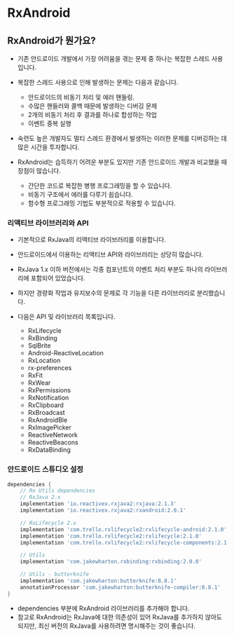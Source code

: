 # RxAndroid
## RxAndroid가 뭔가요?
* 기존 안드로이드 개발에서 가장 어려움을 겪는 문제 중 하나는 복잡한 스레드 사용입니다.
* 복잡한 스레드 사용으로 인해 발생하는 문제는 다음과 같습니다.
    * 안드로이드의 비동기 처리 및 에러 핸들링.
    * 수많은 핸들러와 콜백 때문에 발생하는 디버깅 문제
    * 2개의 비동기 처리 후 결과를 하나로 합성하는 작업
    * 이벤트 중복 실행
* 숙련도 높은 개발자도 멀티 스레드 환경에서 발생하는 이러한 문제를 디버깅하는 데 많은 시간을 투자합니다.

* RxAndroid는 습득하기 어려운 부분도 있지만 기존 안드로이드 개발과 비교했을 때 장점이 많습니다.
    * 간단한 코드로 복잡한 병행 프로그래밍을 할 수 있습니다.
    * 비동기 구조에서 에러를 다루기 쉽습니다.
    * 함수형 프로그래밍 기법도 부분적으로 적용할 수 있습니다.

### 리액티브 라이브러리와 API

* 기본적으로 RxJava의 리액티브 라이브러리를 이용합니다.

* 안드로이드에서 이용하는 리액티브 API와 라이브러리는 상당히 많습니다.
* RxJava 1.x 이하 버전에서는 각종 컴포넌트의 이벤트 처리 부분도 하나의 라이브러리에 포함되어 있었습니다.
* 하지만 경량화 작업과 유지보수의 문제로 각 기능을 다른 라이브러리로 분리했습니다.
* 다음은 API 및 라이브러리 목록입니다.
    * RxLifecycle
    * RxBinding
    * SqlBrite
    * Android-ReactiveLocation
    * RxLocation
    * rx-preferences
    * RxFit
    * RxWear
    * RxPermissions
    * RxNotification
    * RxClipboard
    * RxBroadcast
    * RxAndroidBle
    * RxImagePicker
    * ReactiveNetwork
    * ReactiveBeacons
    * RxDataBinding

### 안드로이드 스튜디오 설정
~~~gradle
dependencies {
    // Rx Utils dependencies
    // RxJava 2.x
    implementation 'io.reactivex.rxjava2:rxjava:2.1.3'
    implementation 'io.reactivex.rxjava2:rxandroid:2.0.1'

    // RxLifecycle 2.x
    implementation 'com.trello.rxlifecycle2:rxlifecycle-android:2.1.0'
    implementation 'com.trello.rxlifecycle2:rxlifecycle:2.1.0'
    implementation 'com.trello.rxlifecycle2:rxlifecycle-components:2.1.0'

    // Utils
    implementation 'com.jakewharton.rxbinding:rxbinding:2.0.0'

    // Utils - butterknife
    implementation 'com.jakewharton:butterknife:8.8.1'
    annotationProcessor 'com.jakewharton:butterknife-compiler:8.8.1'
}
~~~
* dependencies 부분에 RxAndroid 라이브러리를 추가해야 합니다.
* 참고로 RxAndroid는 RxJava에 대한 의존성이 있어 RxJava를 추가하지 않아도 되지만, 최신 버전의 RxJava를 사용하려면 명시해주는 것이 좋습니다.

